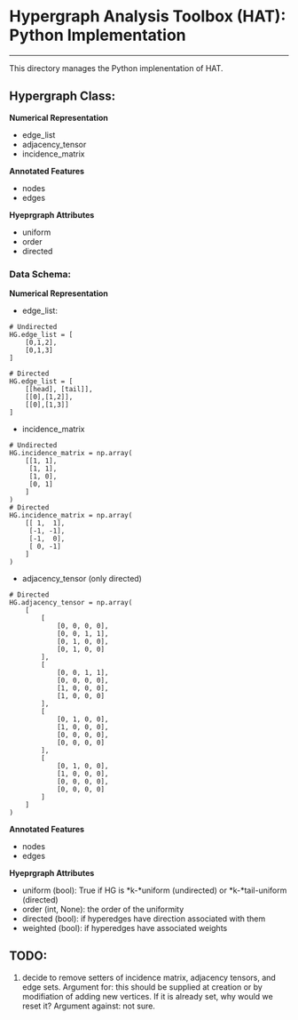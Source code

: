 # Hypergraph Analysis Toolbox (HAT): Python Implementation

---

This directory manages the Python implenentation of HAT.

## Hypergraph Class:

**Numerical Representation**
- edge_list
- adjacency_tensor
- incidence_matrix

**Annotated Features**
- nodes
- edges

**Hyeprgraph Attributes**
- uniform
- order
- directed

### Data Schema:

**Numerical Representation**
- edge_list:
```
# Undirected
HG.edge_list = [
    [0,1,2],
    [0,1,3]
]

# Directed
HG.edge_list = [
    [[head], [tail]],
    [[0],[1,2]],
    [[0],[1,3]]
]
```

- incidence_matrix
```
# Undirected
HG.incidence_matrix = np.array(
    [[1, 1],
     [1, 1],
     [1, 0],
     [0, 1]
    ]
)
# Directed
HG.incidence_matrix = np.array(
    [[ 1,  1],
     [-1, -1],
     [-1,  0],
     [ 0, -1]
    ]
)
```
- adjacency_tensor (only directed)
```
# Directed
HG.adjacency_tensor = np.array(
    [
        [
            [0, 0, 0, 0],
            [0, 0, 1, 1],
            [0, 1, 0, 0],
            [0, 1, 0, 0]
        ],
        [
            [0, 0, 1, 1],
            [0, 0, 0, 0],
            [1, 0, 0, 0],
            [1, 0, 0, 0]
        ],
        [
            [0, 1, 0, 0],
            [1, 0, 0, 0],
            [0, 0, 0, 0],
            [0, 0, 0, 0]
        ],
        [
            [0, 1, 0, 0],
            [1, 0, 0, 0],
            [0, 0, 0, 0],
            [0, 0, 0, 0]
        ]
    ]
)
```

**Annotated Features**
- nodes
- edges

**Hyeprgraph Attributes**
- uniform (bool): True if HG is *k-*uniform (undirected) or *k-*tail-uniform (directed)
- order (int, None): the order of the uniformity
- directed (bool): if hyperedges have direction associated with them
- weighted (bool): if hyperedges have associated weights


## TODO:

1. decide to remove setters of incidence matrix, adjacency tensors, and edge sets.
    Argument for: this should be supplied at creation or by modifiation of adding new vertices. If it is already set, why would we reset it?
    Argument against: not sure.